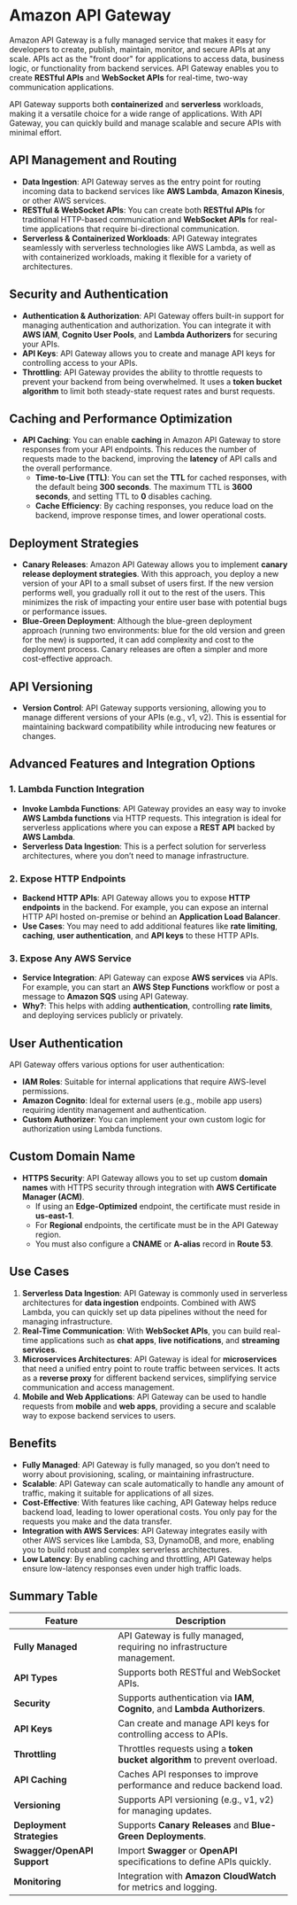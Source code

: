 # Amazon API Gateway

Amazon API Gateway is a fully managed service that makes it easy for developers to create, publish, maintain, monitor, and secure APIs at any scale. APIs act as the "front door" for applications to access data, business logic, or functionality from backend services. API Gateway enables you to create **RESTful APIs** and **WebSocket APIs** for real-time, two-way communication applications.

API Gateway supports both **containerized** and **serverless** workloads, making it a versatile choice for a wide range of applications. With API Gateway, you can quickly build and manage scalable and secure APIs with minimal effort.

## API Management and Routing

- **Data Ingestion**: API Gateway serves as the entry point for routing incoming data to backend services like **AWS Lambda**, **Amazon Kinesis**, or other AWS services.
- **RESTful & WebSocket APIs**: You can create both **RESTful APIs** for traditional HTTP-based communication and **WebSocket APIs** for real-time applications that require bi-directional communication.
- **Serverless & Containerized Workloads**: API Gateway integrates seamlessly with serverless technologies like AWS Lambda, as well as with containerized workloads, making it flexible for a variety of architectures.

## Security and Authentication

- **Authentication & Authorization**: API Gateway offers built-in support for managing authentication and authorization. You can integrate it with **AWS IAM**, **Cognito User Pools**, and **Lambda Authorizers** for securing your APIs.
- **API Keys**: API Gateway allows you to create and manage API keys for controlling access to your APIs.
- **Throttling**: API Gateway provides the ability to throttle requests to prevent your backend from being overwhelmed. It uses a **token bucket algorithm** to limit both steady-state request rates and burst requests.

## Caching and Performance Optimization

- **API Caching**: You can enable **caching** in Amazon API Gateway to store responses from your API endpoints. This reduces the number of requests made to the backend, improving the **latency** of API calls and the overall performance.
    - **Time-to-Live (TTL)**: You can set the **TTL** for cached responses, with the default being **300 seconds**. The maximum TTL is **3600 seconds**, and setting TTL to **0** disables caching.
    - **Cache Efficiency**: By caching responses, you reduce load on the backend, improve response times, and lower operational costs.

## Deployment Strategies

- **Canary Releases**: Amazon API Gateway allows you to implement **canary release deployment strategies**. With this approach, you deploy a new version of your API to a small subset of users first. If the new version performs well, you gradually roll it out to the rest of the users. This minimizes the risk of impacting your entire user base with potential bugs or performance issues.
- **Blue-Green Deployment**: Although the blue-green deployment approach (running two environments: blue for the old version and green for the new) is supported, it can add complexity and cost to the deployment process. Canary releases are often a simpler and more cost-effective approach.

## API Versioning

- **Version Control**: API Gateway supports versioning, allowing you to manage different versions of your APIs (e.g., v1, v2). This is essential for maintaining backward compatibility while introducing new features or changes.

## Advanced Features and Integration Options

### 1. **Lambda Function Integration**

- **Invoke Lambda Functions**: API Gateway provides an easy way to invoke **AWS Lambda functions** via HTTP requests. This integration is ideal for serverless applications where you can expose a **REST API** backed by **AWS Lambda**.
- **Serverless Data Ingestion**: This is a perfect solution for serverless architectures, where you don’t need to manage infrastructure.

### 2. **Expose HTTP Endpoints**

- **Backend HTTP APIs**: API Gateway allows you to expose **HTTP endpoints** in the backend. For example, you can expose an internal HTTP API hosted on-premise or behind an **Application Load Balancer**.
- **Use Cases**: You may need to add additional features like **rate limiting**, **caching**, **user authentication**, and **API keys** to these HTTP APIs.

### 3. **Expose Any AWS Service**

- **Service Integration**: API Gateway can expose **AWS services** via APIs. For example, you can start an **AWS Step Functions** workflow or post a message to **Amazon SQS** using API Gateway.
- **Why?**: This helps with adding **authentication**, controlling **rate limits**, and deploying services publicly or privately.

## User Authentication

API Gateway offers various options for user authentication:

- **IAM Roles**: Suitable for internal applications that require AWS-level permissions.
- **Amazon Cognito**: Ideal for external users (e.g., mobile app users) requiring identity management and authentication.
- **Custom Authorizer**: You can implement your own custom logic for authorization using Lambda functions.

## Custom Domain Name

- **HTTPS Security**: API Gateway allows you to set up custom **domain names** with HTTPS security through integration with **AWS Certificate Manager (ACM)**.
    - If using an **Edge-Optimized** endpoint, the certificate must reside in **us-east-1**.
    - For **Regional** endpoints, the certificate must be in the API Gateway region.
    - You must also configure a **CNAME** or **A-alias** record in **Route 53**.

## Use Cases

1. **Serverless Data Ingestion**: API Gateway is commonly used in serverless architectures for **data ingestion** endpoints. Combined with AWS Lambda, you can quickly set up data pipelines without the need for managing infrastructure.
2. **Real-Time Communication**: With **WebSocket APIs**, you can build real-time applications such as **chat apps**, **live notifications**, and **streaming services**.
3. **Microservices Architectures**: API Gateway is ideal for **microservices** that need a unified entry point to route traffic between services. It acts as a **reverse proxy** for different backend services, simplifying service communication and access management.
4. **Mobile and Web Applications**: API Gateway can be used to handle requests from **mobile** and **web apps**, providing a secure and scalable way to expose backend services to users.

## Benefits

- **Fully Managed**: API Gateway is fully managed, so you don’t need to worry about provisioning, scaling, or maintaining infrastructure.
- **Scalable**: API Gateway can scale automatically to handle any amount of traffic, making it suitable for applications of all sizes.
- **Cost-Effective**: With features like caching, API Gateway helps reduce backend load, leading to lower operational costs. You only pay for the requests you make and the data transfer.
- **Integration with AWS Services**: API Gateway integrates easily with other AWS services like Lambda, S3, DynamoDB, and more, enabling you to build robust and complex serverless architectures.
- **Low Latency**: By enabling caching and throttling, API Gateway helps ensure low-latency responses even under high traffic loads.

## Summary Table

| **Feature**                      | **Description**                                                              |
|-----------------------------------|------------------------------------------------------------------------------|
| **Fully Managed**                 | API Gateway is fully managed, requiring no infrastructure management.        |
| **API Types**                     | Supports both RESTful and WebSocket APIs.                                     |
| **Security**                      | Supports authentication via **IAM**, **Cognito**, and **Lambda Authorizers**.|
| **API Keys**                      | Can create and manage API keys for controlling access to APIs.               |
| **Throttling**                    | Throttles requests using a **token bucket algorithm** to prevent overload.    |
| **API Caching**                   | Caches API responses to improve performance and reduce backend load.         |
| **Versioning**                    | Supports API versioning (e.g., v1, v2) for managing updates.                 |
| **Deployment Strategies**         | Supports **Canary Releases** and **Blue-Green Deployments**.                  |
| **Swagger/OpenAPI Support**       | Import **Swagger** or **OpenAPI** specifications to define APIs quickly.     |
| **Monitoring**                    | Integration with **Amazon CloudWatch** for metrics and logging.               |
